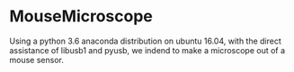 # MouseMicroscope
Using a python 3.6 anaconda distribution on ubuntu 16.04, with the direct assistance of libusb1 and pyusb, we indend to make a microscope out of a mouse sensor. 
